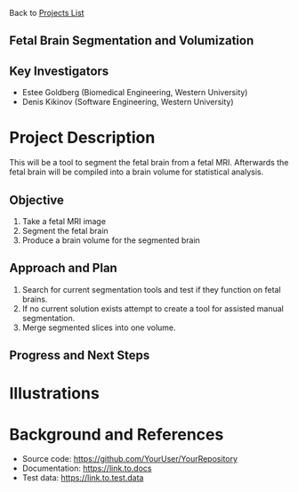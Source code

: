 Back to [Projects List](../../README.md#ProjectsList)

## Fetal Brain Segmentation and Volumization    

## Key Investigators
- Estee Goldberg (Biomedical Engineering, Western University)
- Denis Kikinov (Software Engineering, Western University) 


# Project Description
<!-- Add a short paragraph describing the project. --> 
This will be a tool to segment the fetal brain from a fetal MRI. Afterwards the fetal brain will be compiled into a brain volume for statistical analysis.


## Objective
1. Take a fetal MRI image
1. Segment the fetal brain
1. Produce a brain volume for the segmented brain 

## Approach and Plan

1. Search for current segmentation tools and test if they function on fetal brains.
1. If no current solution exists attempt to create a tool for assisted manual segmentation.
1. Merge segmented slices into one volume.

## Progress and Next Steps

<!--Describe progress and next steps in a few bullet points as you are making progress.-->

# Illustrations

<!--Add pictures and links to videos that demonstrate what has been accomplished.-->

<!--![Description of picture](Example2.jpg)-->

<!--![Some more images](Example2.jpg)-->

# Background and References

<!--Use this space for information that may help people better understand your project, like links to papers, source code, or data.-->

- Source code: https://github.com/YourUser/YourRepository
- Documentation: https://link.to.docs
- Test data: https://link.to.test.data
